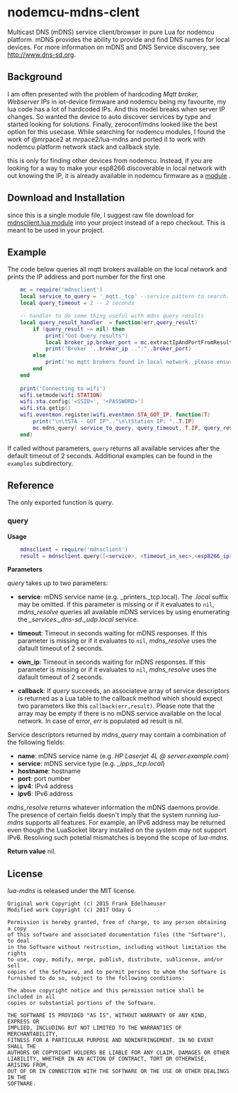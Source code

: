 # nodemcu-mdns-clent 

Multicast DNS (mDNS) service client/browser in pure Lua for nodemcu platform. mDNS provides the ability to provide and find DNS names for local devices. For more information on mDNS and DNS Service discovery, see <http://www.dns-sd.org>.

## Background 

I am often presented with the problem of hardcoding _Mqtt broker, Webserver IPs_ in iot-device firmware and nodemcu being my favourite, my lua code has a lot of hardcoded IPs. And this model breaks when server IP changes. So wanted the device to auto discover services by type and started looking for solutions. Finally, zeroconf/mdns looked like the best option for this usecase. While searching for nodemcu modules, I found the work of @mrpace2 at mrpace2/lua-mdns and ported it to work with nodemcu platform network stack and callback style. 

this is only for finding other devices from nodemcu. Instead, if you are looking for a way to make your esp8266 discoverable in local network with out knowing the IP, it is already available in nodemcu firmware as a [module](https://nodemcu.readthedocs.io/en/master/en/modules/mdns/) .  

## Download and Installation

since this is a single module file, I suggest raw file download for [mdnsclient.lua module]( mdnsclient.lua?raw=true ) into your project instead of a repo checkout. This is meant to be used in your project.

## Example 

The code below queries all mqtt brokers available on the local network and prints the IP address and port number for the first one

```lua
    mc = require('mdnsclient')
    local service_to_query = '_mqtt._tcp' --service pattern to search. this is for mqtt brokers
    local query_timeout = 2 -- 2 seconds

    -- handler to do some thing useful with mdns query results
    local query_result_handler  = function(err,query_result)
        if (query_result ~= nil) then
            print("Got Query results")
            local broker_ip,broker_port = mc.extractIpAndPortFromResults(res,1)
            print('Broker '..broker_ip ..":"..broker_port)
        else
            print('no mqtt brokers found in local network. please ensure that they are running and advertising on mdns')
        end
    end
    
    print('Connecting to wifi')
    wifi.setmode(wifi.STATION)
    wifi.sta.config('<SSID>', '<PASSWORD>')
    wifi.sta.getip()
    wifi.eventmon.register(wifi.eventmon.STA_GOT_IP, function(T)
        print("\n\tSTA - GOT IP".."\n\tStation IP: "..T.IP)
        mc.mdns_query( service_to_query, query_timeout, T.IP, query_result_handler)
    end)
```
If called without parameters, `query` returns all available services after the default timeout of 2 seconds. Additional examples can be found in the `examples` subdirectory.


## Reference

The only exported function is _query_.

### query

**Usage**
```lua
    mdnsclient = require('mdnsclient')
    result = mdnsclient.query([<service>, <timeout_in_sec>,<esp8266_ip>,<callback>])
```

**Parameters**

_query_ takes up to two parameters:

* **service**: mDNS service name (e.g. \_printers.\_tcp.local). The _.local_ suffix may be omitted. If this parameter is missing or if it evaluates to `nil`, _mdns\_resolve_ queries all available mDNS services by using enumerating the *\_services.\_dns-sd.\_udp.local* service.

* **timeout**: Timeout in seconds waiting for mDNS responses. If this parameter is missing or if it evaluates to `nil`, _mdns\_resolve_ uses the dafault timeout of 2 seconds.

* **own_ip**: Timeout in seconds waiting for mDNS responses. If this parameter is missing or if it evaluates to `nil`, _mdns\_resolve_ uses the dafault timeout of 2 seconds.

* **callback**: If _query_ succeeds, an associateve array of service descriptors is returned as a Lua table to the callback method which should expect two parameters like this `callback(err,result)`. Please note that the array may be empty if there is no mDNS service available on the local network. In case of error, _err_ is populated ad result is nil.


Service descriptors returned by _mdns\_query_ may contain a combination of the following fields:

* **name**: mDNS service name (e.g. _HP Laserjet 4L @ server.example.com_)
* **service**: mDNS service type (e.g. _\_ipps.\_tcp.local_)
* **hostname**: hostname
* **port**: port number
* **ipv4**: IPv4 address
* **ipv6**: IPv6 address

_mdns\_resolve_ returns whatever information the mDNS daemons provide. The presence of certain fields doesn't imply that the system running _lua-mdns_ supports all features. For example, an IPv6 address may be returned even though the LuaSocket library installed on the system may not support IPv6. Resolving such potetial mismatches is beyond the scope of _lua-mdns_.

**Return value** 
nil. 


## License

_lua-mdns_ is released under the MIT license.


    Original work Copyright (c) 2015 Frank Edelhaeuser
    Modified work Copyright (c) 2017 Uday G
    
    Permission is hereby granted, free of charge, to any person obtaining a copy
    of this software and associated documentation files (the "Software"), to deal
    in the Software without restriction, including without limitation the rights
    to use, copy, modify, merge, publish, distribute, sublicense, and/or sell
    copies of the Software, and to permit persons to whom the Software is
    furnished to do so, subject to the following conditions:

    The above copyright notice and this permission notice shall be included in all
    copies or substantial portions of the Software.

    THE SOFTWARE IS PROVIDED "AS IS", WITHOUT WARRANTY OF ANY KIND, EXPRESS OR
    IMPLIED, INCLUDING BUT NOT LIMITED TO THE WARRANTIES OF MERCHANTABILITY,
    FITNESS FOR A PARTICULAR PURPOSE AND NONINFRINGEMENT. IN NO EVENT SHALL THE
    AUTHORS OR COPYRIGHT HOLDERS BE LIABLE FOR ANY CLAIM, DAMAGES OR OTHER
    LIABILITY, WHETHER IN AN ACTION OF CONTRACT, TORT OR OTHERWISE, ARISING FROM,
    OUT OF OR IN CONNECTION WITH THE SOFTWARE OR THE USE OR OTHER DEALINGS IN THE
    SOFTWARE.
